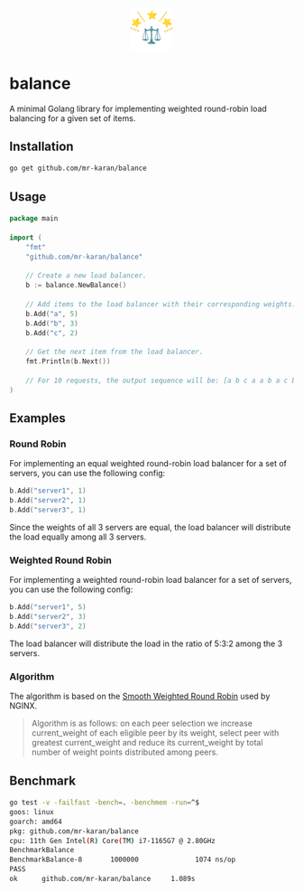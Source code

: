 <p align="center">
<img src="./.github/logo.png" alt="logo" width="15%" />
</p>

# balance

A minimal Golang library for implementing weighted round-robin load balancing for a given set of items.

## Installation

```bash
go get github.com/mr-karan/balance
```

## Usage

```go
package main

import (
    "fmt"
    "github.com/mr-karan/balance"
    
    // Create a new load balancer.
    b := balance.NewBalance()

    // Add items to the load balancer with their corresponding weights.
    b.Add("a", 5)
    b.Add("b", 3)
    b.Add("c", 2)    
    
    // Get the next item from the load balancer.
    fmt.Println(b.Next())

    // For 10 requests, the output sequence will be: [a b c a a b a c b a]
)
```

## Examples

### Round Robin

For implementing an equal weighted round-robin load balancer for a set of servers, you can use the following config:

```go
b.Add("server1", 1)
b.Add("server2", 1)
b.Add("server3", 1)
```

Since the weights of all 3 servers are equal, the load balancer will distribute the load equally among all 3 servers.

### Weighted Round Robin

For implementing a weighted round-robin load balancer for a set of servers, you can use the following config:

```go
b.Add("server1", 5)
b.Add("server2", 3)
b.Add("server3", 2)
```

The load balancer will distribute the load in the ratio of 5:3:2 among the 3 servers.

### Algorithm

The algorithm is based on the [Smooth Weighted Round Robin](https://github.com/phusion/nginx/commit/27e94984486058d73157038f7950a0a36ecc6e35) used by NGINX.

> Algorithm is as follows: on each peer selection we increase current_weight
of each eligible peer by its weight, select peer with greatest current_weight
and reduce its current_weight by total number of weight points distributed
among peers.


## Benchmark

```bash
go test -v -failfast -bench=. -benchmem -run=^$
goos: linux
goarch: amd64
pkg: github.com/mr-karan/balance
cpu: 11th Gen Intel(R) Core(TM) i7-1165G7 @ 2.80GHz
BenchmarkBalance
BenchmarkBalance-8       1000000              1074 ns/op               0 B/op          0 allocs/op
PASS
ok      github.com/mr-karan/balance     1.089s
```
